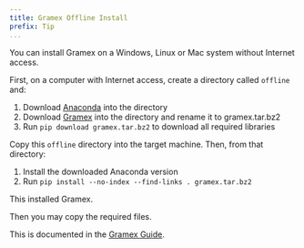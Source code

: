 ```yaml
---
title: Gramex Offline Install
prefix: Tip
...
```


You can install Gramex on a Windows, Linux or Mac system without Internet access.

First, on a computer with Internet access, create a directory called `offline` and:

1. Download [Anaconda](https://www.anaconda.com/download/) into the directory
2. Download [Gramex](https://code.gramener.com/cto/gramex) into the directory and rename it to gramex.tar.bz2
3. Run `pip download gramex.tar.bz2` to download all required libraries

Copy this `offline` directory into the target machine. Then, from that directory:

1. Install the downloaded Anaconda version
2. Run `pip install --no-index --find-links . gramex.tar.bz2`

This installed Gramex.

Then you may copy the required files.

This is documented in the [Gramex Guide](https://learn.gramener.com/guide/install/).
